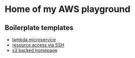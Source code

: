 # Home of my AWS playground

## Boilerplate templates
- [lambda microservice](/lambda-microservice/readme.md)
- [resource access via SSH](/resource-access-via-ssh/readme.md)
- [s3 backed homepage](/s3-backed-homepage/readme.md)